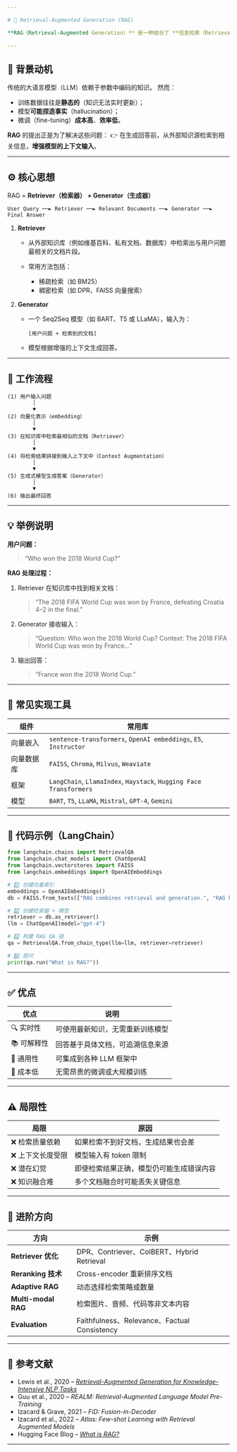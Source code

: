 ```yaml
---

# 🧩 Retrieval-Augmented Generation (RAG)

**RAG（Retrieval-Augmented Generation）** 是一种结合了 **信息检索（Retrieval）** 和 **文本生成（Generation）** 的方法，旨在让语言模型在生成回答时能够**利用外部知识库**，从而减少“幻觉”（hallucination）并提升事实准确性。

---
```


## 🧠 背景动机

传统的大语言模型（LLM）依赖于参数中编码的知识。
然而：

* 训练数据往往是**静态的**（知识无法实时更新）；
* 模型**可能捏造事实**（hallucination）；
* 微调（fine-tuning）**成本高**、**效率低**。

**RAG** 的提出正是为了解决这些问题：
👉 在生成回答前，从外部知识源检索到相关信息，**增强模型的上下文输入**。

---

## ⚙️ 核心思想

RAG = **Retriever（检索器） + Generator（生成器）**

```
User Query ──► Retriever ──► Relevant Documents ──► Generator ──► Final Answer
```

1. **Retriever**

   * 从外部知识库（例如维基百科、私有文档、数据库）中检索出与用户问题最相关的文档片段。
   * 常用方法包括：

     * 稀疏检索（如 BM25）
     * 稠密检索（如 DPR、FAISS 向量搜索）

2. **Generator**

   * 一个 Seq2Seq 模型（如 BART、T5 或 LLaMA），输入为：

     ```
     [用户问题 + 检索到的文档]
     ```
   * 模型根据增强的上下文生成回答。

---

## 🔄 工作流程

```
(1) 用户输入问题
        │
        ▼
(2) 向量化表示（embedding）
        │
        ▼
(3) 在知识库中检索最相似的文档（Retriever）
        │
        ▼
(4) 将检索结果拼接到输入上下文中（Context Augmentation）
        │
        ▼
(5) 生成式模型生成答案（Generator）
        │
        ▼
(6) 输出最终回答
```

---

## 💡 举例说明

**用户问题：**

> “Who won the 2018 World Cup?”

**RAG 处理过程：**

1. Retriever 在知识库中找到相关文档：

   > “The 2018 FIFA World Cup was won by France, defeating Croatia 4–2 in the final.”
2. Generator 接收输入：

   > “Question: Who won the 2018 World Cup? Context: The 2018 FIFA World Cup was won by France...”
3. 输出回答：

   > “France won the 2018 World Cup.”

---

## 🧰 常见实现工具

| 组件    | 常用库                                                                |
| ----- | ------------------------------------------------------------------ |
| 向量嵌入  | `sentence-transformers`, `OpenAI embeddings`, `E5`, `Instructor`   |
| 向量数据库 | `FAISS`, `Chroma`, `Milvus`, `Weaviate`                            |
| 框架    | `LangChain`, `LlamaIndex`, `Haystack`, `Hugging Face Transformers` |
| 模型    | `BART`, `T5`, `LLaMA`, `Mistral`, `GPT-4`, `Gemini`                |

---

## 🧪 代码示例（LangChain）

```python
from langchain.chains import RetrievalQA
from langchain.chat_models import ChatOpenAI
from langchain.vectorstores import FAISS
from langchain.embeddings import OpenAIEmbeddings

# 1️⃣ 创建向量索引
embeddings = OpenAIEmbeddings()
db = FAISS.from_texts(["RAG combines retrieval and generation.", "RAG helps reduce hallucinations."], embeddings)

# 2️⃣ 创建检索器 + 模型
retriever = db.as_retriever()
llm = ChatOpenAI(model="gpt-4")

# 3️⃣ 构建 RAG QA 链
qa = RetrievalQA.from_chain_type(llm=llm, retriever=retriever)

# 4️⃣ 提问
print(qa.run("What is RAG?"))
```

---

## ✅ 优点

| 优点      | 说明               |
| ------- | ---------------- |
| 🔍 实时性  | 可使用最新知识，无需重新训练模型 |
| 📚 可解释性 | 回答基于具体文档，可追溯信息来源 |
| 🧩 通用性  | 可集成到各种 LLM 框架中   |
| 💸 成本低  | 无需昂贵的微调或大规模训练    |

---

## ⚠️ 局限性

| 局限        | 原因                   |
| --------- | -------------------- |
| ❌ 检索质量依赖  | 如果检索不到好文档，生成结果也会差    |
| ❌ 上下文长度受限 | 模型输入有 token 限制       |
| ❌ 潜在幻觉    | 即使检索结果正确，模型仍可能生成错误内容 |
| ❌ 知识融合难   | 多个文档融合时可能丢失关键信息      |

---

## 🚀 进阶方向

| 方向                  | 示例                                         |
| ------------------- | ------------------------------------------ |
| **Retriever 优化**    | DPR、Contriever、ColBERT、Hybrid Retrieval    |
| **Reranking 技术**    | Cross-encoder 重新排序文档                       |
| **Adaptive RAG**    | 动态选择检索策略或数量                                |
| **Multi-modal RAG** | 检索图片、音频、代码等非文本内容                           |
| **Evaluation**      | Faithfulness、Relevance、Factual Consistency |

---

## 📄 参考文献

* Lewis et al., 2020 – [*Retrieval-Augmented Generation for Knowledge-Intensive NLP Tasks*](https://arxiv.org/abs/2005.11401)
* Guu et al., 2020 – *REALM: Retrieval-Augmented Language Model Pre-Training*
* Izacard & Grave, 2021 – *FiD: Fusion-in-Decoder*
* Izacard et al., 2022 – *Atlas: Few-shot Learning with Retrieval Augmented Models*
* Hugging Face Blog – [*What is RAG?*](https://huggingface.co/blog/rag)

---



